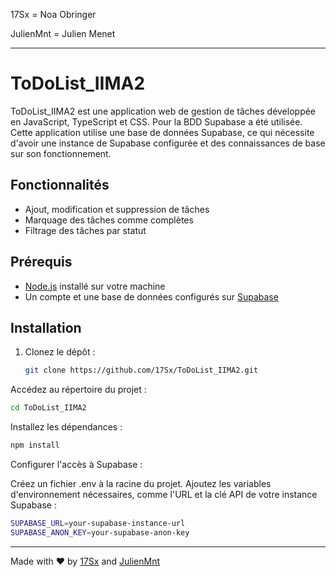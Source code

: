 17Sx = Noa Obringer

JulienMnt = Julien Menet

---

# ToDoList_IIMA2

ToDoList_IIMA2 est une application web de gestion de tâches développée en JavaScript, TypeScript et CSS.
Pour la BDD Supabase a été utilisée. Cette application utilise une base de données Supabase, ce qui nécessite d'avoir une instance de Supabase configurée et des connaissances de base sur son fonctionnement.

## Fonctionnalités

- Ajout, modification et suppression de tâches
- Marquage des tâches comme complètes
- Filtrage des tâches par statut

## Prérequis

- [Node.js](https://nodejs.org/) installé sur votre machine
- Un compte et une base de données configurés sur [Supabase](https://supabase.com/)

## Installation

1. Clonez le dépôt :

   ```bash
   git clone https://github.com/17Sx/ToDoList_IIMA2.git
   ```
   
Accédez au répertoire du projet :

  ```bash
  cd ToDoList_IIMA2
  ```

Installez les dépendances :

  ```bash
  npm install
  ```

Configurer l'accès à Supabase :

Créez un fichier .env à la racine du projet.
Ajoutez les variables d'environnement nécessaires, comme l'URL et la clé API de votre instance Supabase :

   ```bash
   SUPABASE_URL=your-supabase-instance-url
   SUPABASE_ANON_KEY=your-supabase-anon-key
   ```

---

Made with ❤️ by [17Sx](github.com/17Sx) and [JulienMnt](github.com/JulienMnt)
